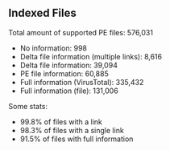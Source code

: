 ## Indexed Files

<!--FileStats-->
Total amount of supported PE files: 576,031

* No information: 998
* Delta file information (multiple links): 8,616
* Delta file information: 39,094
* PE file information: 60,885
* Full information (VirusTotal): 335,432
* Full information (file): 131,006

Some stats:

* 99.8% of files with a link
* 98.3% of files with a single link
* 91.5% of files with full information
<!--/FileStats-->
